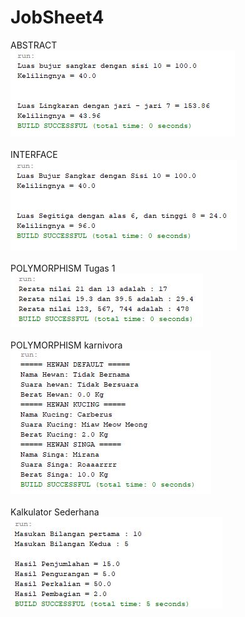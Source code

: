# JobSheet4
ABSTRACT <br>
![alt text](https://github.com/elangone/JobSheet4/blob/master/JobSheet4/ABSTRACT.JPG)
<br>
<br>
INTERFACE <br>
![alt text](https://github.com/elangone/JobSheet4/blob/master/JobSheet4/INTERFACE.JPG)
<br>
<br>
POLYMORPHISM Tugas 1 <br>
![alt text](https://github.com/elangone/JobSheet4/blob/master/JobSheet4/POLIMORPHISMTugas1.JPG)
<br>
<br>
POLYMORPHISM karnivora <br>
![alt text](https://github.com/elangone/JobSheet4/blob/master/JobSheet4/POLIMORPHISMTkarnivora.JPG)
<br>
<br>
Kalkulator Sederhana <br>
![alt text](https://github.com/elangone/JobSheet4/blob/master/JobSheet4/Kalkulator.JPG)

